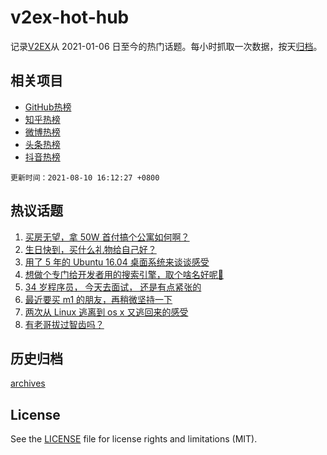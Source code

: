 # v2ex-hot-hub

 记录[V2EX](https://www.v2ex.com/)从 2021-01-06 日至今的热门话题。每小时抓取一次数据，按天[归档](archives)。
 
 ## 相关项目

- [GitHub热榜](https://github.com/lonnyzhang423/github-hot-hub)
- [知乎热榜](https://github.com/lonnyzhang423/zhihu-hot-hub)
- [微博热榜](https://github.com/lonnyzhang423/weibo-hot-hub)
- [头条热榜](https://github.com/lonnyzhang423/toutiao-hot-hub)
- [抖音热榜](https://github.com/lonnyzhang423/douyin-hot-hub)


 `更新时间：2021-08-10 16:12:27 +0800`

## 热议话题

1. [买房无望，拿 50W 首付搞个公寓如何啊？](https://www.v2ex.com/t/794681)
1. [生日快到，买什么礼物给自己好？](https://www.v2ex.com/t/794756)
1. [用了 5 年的 Ubuntu 16.04 桌面系统来谈谈感受](https://www.v2ex.com/t/794735)
1. [想做个专门给开发者用的搜索引擎，取个啥名好呢🤔](https://www.v2ex.com/t/794816)
1. [34 岁程序员， 今天去面试， 还是有点紧张的](https://www.v2ex.com/t/794671)
1. [最近要买 m1 的朋友，再稍微坚持一下](https://www.v2ex.com/t/794699)
1. [两次从 Linux 逃离到 os x 又逃回来的感受](https://www.v2ex.com/t/794788)
1. [有老哥拔过智齿吗？](https://www.v2ex.com/t/794743)

## 历史归档

[archives](archives)

## License

See the [LICENSE](LICENSE) file for license rights and limitations (MIT).
